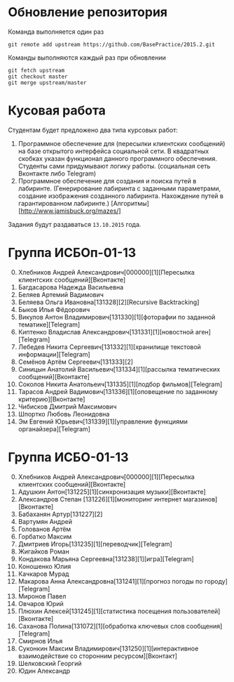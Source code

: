 Обновление репозитория
======================
Команда выполняется один раз

```
git remote add upstream https://github.com/BasePractice/2015.2.git
```

Команды выполняются каждый раз при обновлении
```
git fetch upstream
git checkout master
git merge upstream/master
```

Кусовая работа
==============

Студентам будет предложено два типа курсовых работ:

1.  Программное обеспечение для (пересылки клиентских сообщений) на базе открытого интерфейса социальной сети.
    В квадратных скобках указан функционал данного программного обеспечения. Студенты сами придумывают логику работы. (социальная сеть Вконтакте либо Telegram)
2.  Программное обеспечение для создания и поиска путей в лабиринте. (Генерирование лабиринта с заданными параметрами, создание изображения созданного лабиринта.
    Нахождение путей в гарантированном лабиринте.) [Алгоритмы][http://www.jamisbuck.org/mazes/]

Задания будут раздаваться ```13.10.2015``` года.


Группа ИСБОп-01-13
==================
00. Хлебников Андрей Александрович[000000][1][Пересылка клиентских сообщений][Вконтакте]
01. Багдасарова Надежда Васильевна
02. Беляев Артемий Вадимович
03. Беляева Ольга Ивановна[131328][2][Recursive Backtracking]
04. Быков Илья Фёдорович
05. Викулов Антон Владимирович[131330][1][фоторафии по заданной тематике][Telegram]
06. Киптенко Владислав Александрович[131331][1][новостной аген][Telegram]
07. Лебедев Никита Сергеевич[131332][1][хранилище текстовой информации][Telegram]
08. Семёнов Артём Сергеевич[131333][2]
09. Синицын Анатолий Васильевич[131334][1][рассылка тематических сообщений][Вконтакте]
10. Соколов Никита Анатольеич[131335][1][подбор фильмов][Telegram]
11. Тарасов Андрей Вадимович[131336][1][оповещение по заданному критерию][Вконтакте]
12. Чибисков Дмитрий Максимович
13. Шпортко Любовь Леонидовна
14. Эм Евгений Юрьевич[131339][1][управление функциями органайзера][Telegram]

Группа ИСБО-01-13
=================
00. Хлебников Андрей Александрович[000000][1][Пересылка клиентских сообщений][Вконтакте]
01. Адушкин Антон[131225][1][синхронизация музыки][Вконтакте]
02. Александров Степан [131226][1][мониторинг интернет магазинов][Вконтакте]
03. Бабаханян Артур[131227][2]
06. Вартумян Андрей
07. Голованов  Артём
08. Горбатко Максим
09. Дмитриев Игорь[131235][1][переводчик][Telegram]
10. Жигайков Роман
11. Кондакова Марьяна Сергеевна[131238][1][игра][Telegram]
12. Коношенко Юлия
13. Качкаров Мурад
14. Макарова Анна Александровна[131241][1][прогноз погоды по городу][Telegram]
15. Миронов Павел
16. Овчаров Юрий
17. Плюхин Алексей[131245][1][статистика посещения пользователей][Вконтакте]
20. Саханова Полина[131072][1][обработка ключевых слов сообщения][Telegram]
21. Смирнов Илья
22. Суконкин Максим Владимирович[131250][1][интерактивное взаимодействие со сторонним ресурсом][Вконтакт]
23. Шелковский Георгий
24. Юдин  Александр
